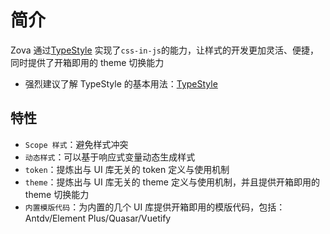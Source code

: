 # 简介

Zova 通过[TypeStyle](https://github.com/typestyle/typestyle) 实现了`css-in-js`的能力，让样式的开发更加灵活、便捷，同时提供了开箱即用的 theme 切换能力

- 强烈建议了解 TypeStyle 的基本用法：[TypeStyle](https://github.com/typestyle/typestyle)

## 特性

- `Scope 样式`：避免样式冲突
- `动态样式`：可以基于响应式变量动态生成样式
- `token`：提炼出与 UI 库无关的 token 定义与使用机制
- `theme`：提炼出与 UI 库无关的 theme 定义与使用机制，并且提供开箱即用的 theme 切换能力
- `内置模版代码`：为内置的几个 UI 库提供开箱即用的模版代码，包括：Antdv/Element Plus/Quasar/Vuetify
